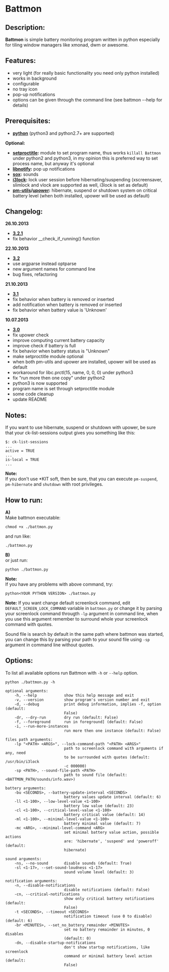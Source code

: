 # Battmon

## Description:
**Battmon** is simple battery monitoring program written in python especially for tiling window managers like xmonad, dwm or awesome.

## Features:
* very light (for really basic functionality you need only python installed)
* works in background
* configurable
* no tray icon
* pop-up notifications
* options can be given through the command line (see battmon --help for details)

## Prerequisites:
* **[python](http://python.org/download/)** (python3 and python2.7+ are supported)

**Optional:** 
* **[setproctitle](https://code.google.com/p/py-setproctitle/):** module to set program name, thus works `killall Battmon` under python2 and python3, 
in my opinion this is preferred way to set process name, but anyway it's optional  
* **[libnotify](https://developer.gnome.org/libnotify/):** pop up notifications
* **[sox](http://sox.sourceforge.net/):** sounds
* **[i3lock](http://i3wm.org/i3lock/):** lock user session before hibernating/suspending (xscreensaver, slimlock and vlock are supported as well, i3lock is set as default)
* **[pm-utils](http://pm-utils.freedesktop.org/wiki/)/[upower](http://upower.freedesktop.org/):** hibernate, suspend or shutdown system on critical battery level (when both installed, upower will be used as default)

## Changelog:
**26.10.2013**
* **[3.2.1](https://github.com/nictki/Battmon/releases/3.2.1)**
* fix behavior __check_if_running() function

**22.10.2013**
* **[3.2](https://github.com/nictki/Battmon/releases/3.2)**
* use argparse instead optparse
* new argument names for command line
* bug fixes, refactoring

**21.10.2013**
* **[3.1](https://github.com/nictki/Battmon/releases/3.1)**
* fix behavior when battery is removed or inserted
* add notification when battery is removed or inserted
* fix behavior when battery value is 'Unknown'

**10.07.2013**
* **[3.0](https://github.com/nictki/Battmon/releases/3.0)**
* fix upower check
* improve computing current battery capacity 
* improve check if battery is full
* fix behavior when battery status is "Unknown"
* make setproctitle module optional
* when both pm-utils and upower are installed, upower will be used as default
* workaround for libc.prctl(15, name, 0, 0, 0) under python3
* fix "run more then one copy" under python2
* python3 is now supported 
* program name is set through setproctitle module
* some code cleanup
* update README

## Notes:
If you want to use hibernate, suspend or shutdown with upower, be sure that your ck-list-sessions output gives you something like this:
 
	$: ck-list-sessions
   	...
   	active = TRUE
   	...
   	is-local = TRUE
   	...

**Note:**  
If you don't use *KIT soft, then be sure, that you can execute `pm-suspend`, `pm-hibernate` and `shutdown` with root privileges. 

## How to run:
**A)**  
Make battmon executable:
	
	chmod +x ./battmon.py

and run like:

	./battmon.py 

**B)**  
or just run:

    python ./battmon.py

**Note:**  
If you have any problems with above command, try:

	python<YOUR PYTHON VERSION> ./battmon.py

**Note:**
If you want change default screenlock command, edit `DEFAULT_SCREEN_LOCK_COMMAND` variable in `battmon.py`
or change it by parsing your screenlock command througth `-lp` argument in command line, when you use this argument remember
to surround whole your screenlock command with quotes.

Sound file is search by default in the same path where battmon was started,
you can change this by parsing your path to your sound file using `-sp` argument in command line without quotes.

## Options:
To list all available options run Battmon with `-h` or `--help` option.
	
	python ./battmon.py -h

    optional arguments:
        -h, --help            show this help message and exit
        -v, --version         show program's version number and exit
        -d, --debug           print debug information, implies -f, option (default:
                              False)
        -dr, --dry-run        dry run (default: False)
        -f, --foreground      run in foreground] (default: False)
        -i, --run-more-instances
                              run more then one instance (default: False)

    files path arguments:
        -lp "<PATH> <ARGS>", --lock-command-path "<PATH> <ARGS>"
                              path to screenlock command with arguments if any, need
                              to be surrounded with quotes (default: /usr/bin/i3lock
                              -c 000000)
        -sp <PATH>, --sound-file-path <PATH>
                              path to sound file (default: <BATTMON_PATH/sounds/info.wav>)

    battery arguments:
        -bu <SECONDS>, --battery-update-interval <SECONDS>
                              battery values update interval (default: 6)
        -ll <1-100>, --low-level-value <1-100>
                              battery low value (default: 23)
        -cl <1-100>, --critical-level-value <1-100>
                              battery critical value (default: 14)
        -ml <1-100>, --minimal-level-value <1-100>
                              battery minimal value (default: 7)
        -mc <ARG>, --minimal-level-command <ARG>
                              set minimal battery value action, possible actions
                              are: 'hibernate', 'suspend' and 'poweroff' (default:
                              hibernate)

    sound arguments:
        -ns, --no-sound       disable sounds (default: True)
        -sl <1-17>, --set-sound-loudness <1-17>
                              sound volume level (default: 3)

    notification arguments:
        -n, --disable-notifications
                              disable notifications (default: False)
        -cn, --critical-notifications
                              show only critical battery notifications (default:
                              False)
        -t <SECONDS>, --timeout <SECONDS>
                              notification timeout (use 0 to disable) (default: 6)
        -br <MINUTES>, --set_no_battery_remainder <MINUTES>
                              set no battery remainder in minutes, 0 disables
                              (default: 0)
        -dn, --disable-startup-notifications
                              don't show startup notifications, like screenlock
                              command or minimal battery level action (default:
                              False)
